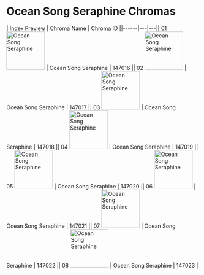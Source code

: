 # Ocean Song Seraphine Chromas

| Index  Preview | Chroma Name | Chroma ID ||------|---|---|| 01  <img src='https://raw.communitydragon.org/latest/plugins/rcp-be-lol-game-data/global/default/v1/champion-chroma-images/147/147016.png' alt='Ocean Song Seraphine' width='100'> | Ocean Song Seraphine | 147016 || 02  <img src='https://raw.communitydragon.org/latest/plugins/rcp-be-lol-game-data/global/default/v1/champion-chroma-images/147/147017.png' alt='Ocean Song Seraphine' width='100'> | Ocean Song Seraphine | 147017 || 03  <img src='https://raw.communitydragon.org/latest/plugins/rcp-be-lol-game-data/global/default/v1/champion-chroma-images/147/147018.png' alt='Ocean Song Seraphine' width='100'> | Ocean Song Seraphine | 147018 || 04  <img src='https://raw.communitydragon.org/latest/plugins/rcp-be-lol-game-data/global/default/v1/champion-chroma-images/147/147019.png' alt='Ocean Song Seraphine' width='100'> | Ocean Song Seraphine | 147019 || 05  <img src='https://raw.communitydragon.org/latest/plugins/rcp-be-lol-game-data/global/default/v1/champion-chroma-images/147/147020.png' alt='Ocean Song Seraphine' width='100'> | Ocean Song Seraphine | 147020 || 06  <img src='https://raw.communitydragon.org/latest/plugins/rcp-be-lol-game-data/global/default/v1/champion-chroma-images/147/147021.png' alt='Ocean Song Seraphine' width='100'> | Ocean Song Seraphine | 147021 || 07  <img src='https://raw.communitydragon.org/latest/plugins/rcp-be-lol-game-data/global/default/v1/champion-chroma-images/147/147022.png' alt='Ocean Song Seraphine' width='100'> | Ocean Song Seraphine | 147022 || 08  <img src='https://raw.communitydragon.org/latest/plugins/rcp-be-lol-game-data/global/default/v1/champion-chroma-images/147/147023.png' alt='Ocean Song Seraphine' width='100'> | Ocean Song Seraphine | 147023 |